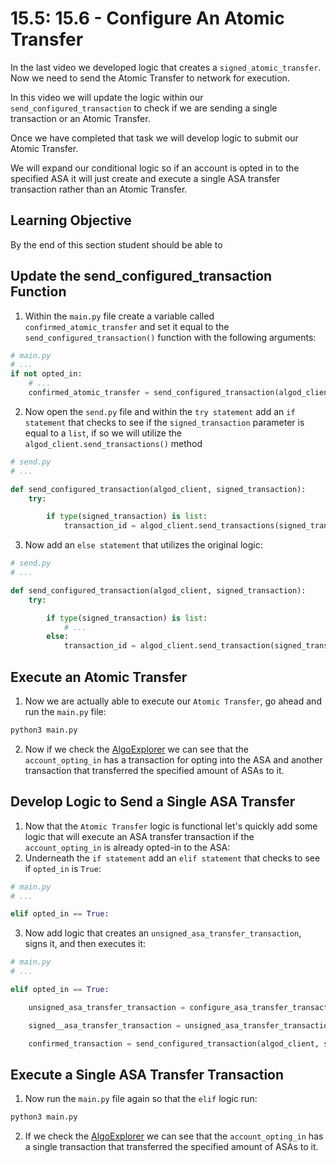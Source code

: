 # 15.5: 15.6 - Configure An Atomic Transfer

In the last video we developed logic that creates a `signed_atomic_transfer`. Now we need to send the Atomic Transfer to network for execution.

In this video we will update the logic within our `send_configured_transaction` to check if we are sending a single transaction or an Atomic Transfer.

Once we have completed that task we will develop logic to submit our Atomic Transfer.

We will expand our conditional logic so if an account is opted in to the specified ASA it will just create and execute a single ASA transfer transaction rather than an Atomic Transfer.

## Learning Objective

By the end of this section student should be able to

## Update the send_configured_transaction Function
1. Within the `main.py` file create a variable called `confirmed_atomic_transfer` and set it equal to the `send_configured_transaction()` function with the following arguments:
```python
# main.py
# ...
if not opted_in:
    # ...
    confirmed_atomic_transfer = send_configured_transaction(algod_client, signed_atomic_transfer)
```
2. Now open the `send.py` file and within the `try statement` add an `if statement` that checks to see if the `signed_transaction` parameter is equal to a `list`, if so we will utilize the `algod_client.send_transactions()` method
```python
# send.py
# ...

def send_configured_transaction(algod_client, signed_transaction):
    try:

        if type(signed_transaction) is list:
            transaction_id = algod_client.send_transactions(signed_transaction)
```
3. Now add an `else statement` that utilizes the original logic:
```python
# send.py
# ...

def send_configured_transaction(algod_client, signed_transaction):
    try:

        if type(signed_transaction) is list:
            # ...
        else:
            transaction_id = algod_client.send_transaction(signed_transaction)
```

## Execute an Atomic Transfer

1. Now we are actually able to execute our `Atomic Transfer`, go ahead and run the `main.py` file:
```sh
python3 main.py
```
2. Now if we check the [AlgoExplorer](https://testnet.algoexplorer.io/) we can see that the `account_opting_in` has a transaction for opting into the ASA and another transaction that transferred the specified amount of ASAs to it.

## Develop Logic to Send a Single ASA Transfer

1. Now that the `Atomic Transfer` logic is functional let's quickly add some logic that will execute an ASA transfer transaction if the `account_opting_in` is already opted-in to the ASA:
2. Underneath the `if statement` add an `elif statement` that checks to see if `opted_in` is `True`:
```python
# main.py
# ...

elif opted_in == True:
```
3. Now add logic that creates an `unsigned_asa_transfer_transaction`, signs it, and then executes it:
```python
# main.py
# ...

elif opted_in == True:

    unsigned_asa_transfer_transaction = configure_asa_transfer_transaction(algod_client, asa_transfer_transaction_args)

    signed__asa_transfer_transaction = unsigned_asa_transfer_transaction.sign(asa_creator['private_key'])

    confirmed_transaction = send_configured_transaction(algod_client, signed__asa_transfer_transaction)
```

## Execute a Single ASA Transfer Transaction

1. Now run the `main.py` file again so that the `elif` logic run:
```sh
python3 main.py
```
2. If we check the [AlgoExplorer](https://testnet.algoexplorer.io/) we can see that the `account_opting_in` has a single transaction that transferred the specified amount of ASAs to it.